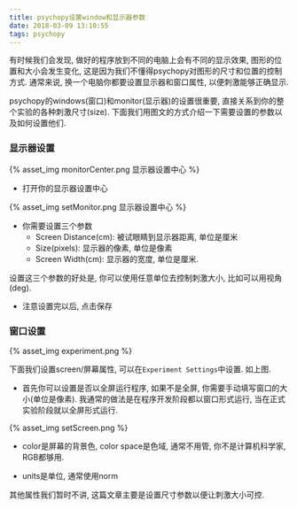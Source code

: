 ```yaml
---
title: psychopy设置window和显示器参数
date: 2018-03-09 13:10:55
tags: psychopy
---
```


有时候我们会发现, 做好的程序放到不同的电脑上会有不同的显示效果, 图形的位置和大小会发生变化, 这是因为我们不懂得psychopy对图形的尺寸和位置的控制方式. 通常来说, 换一个电脑你都要设置显示器和窗口属性, 以便刺激能够正确显示.

psychopy的windows(窗口)和monitor(显示器)的设置很重要, 直接关系到你的整个实验的各种刺激尺寸(size). 下面我们用图文的方式介绍一下需要设置的参数以及如何设置他们.

<!--more-->

### 显示器设置

{% asset_img monitorCenter.png 显示器设置中心  %}


- 打开你的显示器设置中心


{% asset_img setMonitor.png 显示器设置中心  %}


- 你需要设置三个参数
    - Screen Distance(cm): 被试眼睛到显示器距离, 单位是厘米
    - Size(pixels): 显示器的像素, 单位是像素
    - Screen Width(cm): 显示器的宽度, 单位是厘米.

设置这三个参数的好处是, 你可以使用任意单位去控制刺激大小, 比如可以用视角(deg).

- 注意设置完以后, 点击保存

### 窗口设置


{% asset_img experiment.png %}

下面我们设置screen/屏幕属性, 可以在`Experiment Settings`中设置. 如上图.

- 首先你可以设置是否以全屏运行程序, 如果不是全屏, 你需要手动填写窗口的大小(单位是像素). 我通常的做法是在程序开发阶段都以窗口形式运行, 当在正式实验阶段就以全屏形式运行.

{% asset_img setScreen.png %}

- color是屏幕的背景色, color space是色域, 通常不用管, 你不是计算机科学家, RGB都够用.

- units是单位, 通常使用norm

其他属性我们暂时不讲, 这篇文章主要是设置尺寸参数以便让刺激大小可控.


